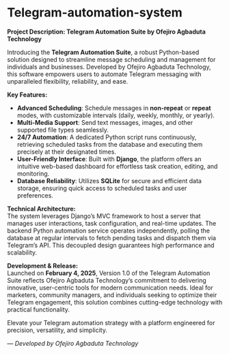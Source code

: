 # Telegram-automation-system
**Project Description: Telegram Automation Suite by Ofejiro Agbaduta Technology**  

Introducing the **Telegram Automation Suite**, a robust Python-based solution designed to streamline message scheduling and management for individuals and businesses. Developed by Ofejiro Agbaduta Technology, this software empowers users to automate Telegram messaging with unparalleled flexibility, reliability, and ease.  

**Key Features:**  
- **Advanced Scheduling**: Schedule messages in **non-repeat** or **repeat** modes, with customizable intervals (daily, weekly, monthly, or yearly).  
- **Multi-Media Support**: Send text messages, images, and other supported file types seamlessly.  
- **24/7 Automation**: A dedicated Python script runs continuously, retrieving scheduled tasks from the database and executing them precisely at their designated times.  
- **User-Friendly Interface**: Built with **Django**, the platform offers an intuitive web-based dashboard for effortless task creation, editing, and monitoring.  
- **Database Reliability**: Utilizes **SQLite** for secure and efficient data storage, ensuring quick access to scheduled tasks and user preferences.  

**Technical Architecture:**  
The system leverages Django’s MVC framework to host a server that manages user interactions, task configuration, and real-time updates. The backend Python automation service operates independently, polling the database at regular intervals to fetch pending tasks and dispatch them via Telegram’s API. This decoupled design guarantees high performance and scalability.  

**Development & Release:**  
Launched on **February 4, 2025**, Version 1.0 of the Telegram Automation Suite reflects Ofejiro Agbaduta Technology’s commitment to delivering innovative, user-centric tools for modern communication needs. Ideal for marketers, community managers, and individuals seeking to optimize their Telegram engagement, this solution combines cutting-edge technology with practical functionality.  

Elevate your Telegram automation strategy with a platform engineered for precision, versatility, and simplicity.  

*— Developed by Ofejiro Agbaduta Technology*